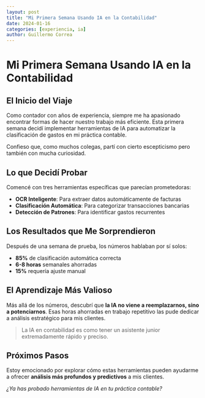 ```yaml
---
layout: post
title: "Mi Primera Semana Usando IA en la Contabilidad"
date: 2024-01-16
categories: [experiencia, ia]
author: Guillermo Correa
---
```


# Mi Primera Semana Usando IA en la Contabilidad

## El Inicio del Viaje

Como contador con años de experiencia, siempre me ha apasionado encontrar formas de hacer nuestro trabajo más eficiente. Esta primera semana decidí implementar herramientas de IA para automatizar la clasificación de gastos en mi práctica contable. 

Confieso que, como muchos colegas, partí con cierto escepticismo pero también con mucha curiosidad.

## Lo que Decidí Probar

Comencé con tres herramientas específicas que parecían prometedoras:

- **OCR Inteligente**: Para extraer datos automáticamente de facturas
- **Clasificación Automática**: Para categorizar transacciones bancarias  
- **Detección de Patrones**: Para identificar gastos recurrentes

## Los Resultados que Me Sorprendieron

Después de una semana de prueba, los números hablaban por sí solos:

- **85%** de clasificación automática correcta
- **6-8 horas** semanales ahorradas
- **15%** requería ajuste manual

## El Aprendizaje Más Valioso

Más allá de los números, descubrí que **la IA no viene a reemplazarnos, sino a potenciarnos**. Esas horas ahorradas en trabajo repetitivo las pude dedicar a análisis estratégico para mis clientes.

> La IA en contabilidad es como tener un asistente junior extremadamente rápido y preciso.

## Próximos Pasos

Estoy emocionado por explorar cómo estas herramientas pueden ayudarme a ofrecer **análisis más profundos y predictivos** a mis clientes.

*¿Ya has probado herramientas de IA en tu práctica contable?*
